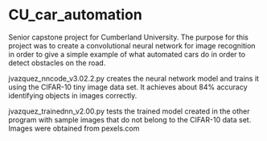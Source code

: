 # CU_car_automation
Senior capstone project for Cumberland University. The purpose for this project was to create a convolutional neural network for image recognition in order to give a simple example of what automated cars do in order to detect obstacles on the road.

jvazquez_nncode_v3.02.2.py creates the neural network model and trains it using the CIFAR-10 tiny image data set. It achieves about 84% accuracy identifying objects in images correctly.

jvazquez_trainednn_v2.00.py tests the trained model created in the other program with sample images that do not belong to the CIFAR-10 data set. Images were obtained from pexels.com
